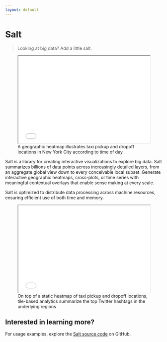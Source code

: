 ```yaml
---
layout: default
---
```


# Salt
> Looking at big data? Add a little salt.

<figure>
	<iframe width="100%" height="281px" src="{{site.url}}{{site.baseurl}}demos/torque/"></iframe>
	<figcaption>A geographic heatmap illustrates taxi pickup and dropoff locations in New York City according to time of day</figcaption>
</figure>

Salt is a library for creating interactive visualizations to explore big data. Salt summarizes billions of data points across increasingly detailed layers, from an aggregate global view down to every conceivable local subset. Generate interactive geographic heatmaps, cross-plots, or time series with meaningful contextual overlays that enable sense making at every scale.

Salt is optimized to distribute data processing across machine resources, ensuring efficient use of both time and memory.

<figure>
	<iframe width="100%" height="281px" src="{{site.url}}{{site.baseurl}}demos/taxi-twitter/"></iframe>
	<figcaption>On top of a static heatmap of taxi pickup and dropoff locations, tile-based analytics summarize the top Twitter hashtags in the underlying regions</figcaption>
</figure>

## Interested in learning more?

For usage examples, explore the [Salt source code](https://github.com/unchartedsoftware/salt) on GitHub.
